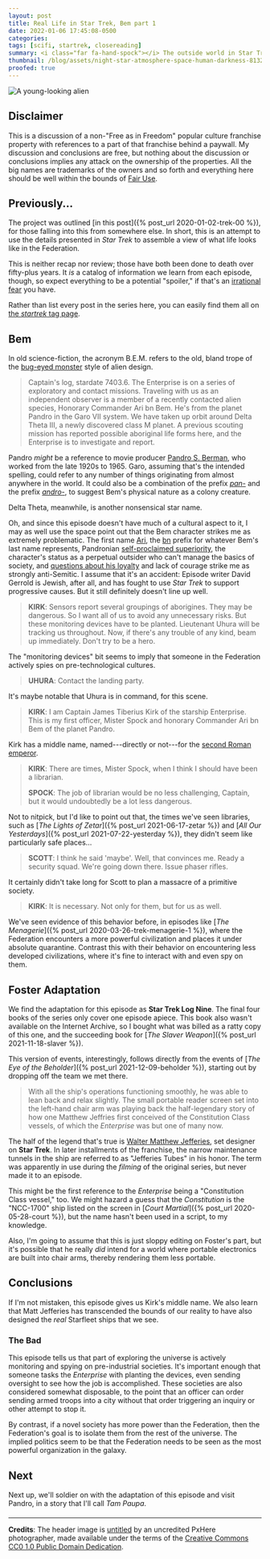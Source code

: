```yaml
---
layout: post
title: Real Life in Star Trek, Bem part 1
date: 2022-01-06 17:45:08-0500
categories:
tags: [scifi, startrek, closereading]
summary: <i class="far fa-hand-spock"></i> The outside world in Star Trek
thumbnail: /blog/assets/night-star-atmosphere-space-human-darkness-813214-pxhere.com.png
proofed: true
---
```


![A young-looking alien](/blog/assets/night-star-atmosphere-space-human-darkness-813214-pxhere.com.png "Not Bem")

## Disclaimer

This is a discussion of a non-"Free as in Freedom" popular culture franchise property with references to a part of that franchise behind a paywall.  My discussion and conclusions are free, but nothing about the discussion or conclusions implies any attack on the ownership of the properties.  All the big names are trademarks of the owners and so forth and everything here should be well within the bounds of [Fair Use](https://en.wikipedia.org/wiki/Fair_use).

## Previously...

The project was outlined [in this post]({% post_url 2020-01-02-trek-00 %}), for those falling into this from somewhere else.  In short, this is an attempt to use the details presented in *Star Trek* to assemble a view of what life looks like in the Federation.

This is neither recap nor review; those have both been done to death over fifty-plus years.  It *is* a catalog of information we learn from each episode, though, so expect everything to be a potential "spoiler," if that's an [irrational fear](https://www.theguardian.com/books/booksblog/2011/aug/17/spoilers-enhance-enjoyment-psychologists) you have.

Rather than list every post in the series here, you can easily find them all on [the *startrek* tag page](/blog/tag/startrek/).

## Bem

In old science-fiction, the acronym B.E.M. refers to the old, bland trope of the [bug-eyed monster](https://en.wikipedia.org/wiki/Bug-eyed_monster) style of alien design.

 > Captain's log, stardate 7403.6. The Enterprise is on a series of exploratory and contact missions. Traveling with us as an independent observer is a member of a recently contacted alien species, Honorary Commander Ari bn Bem. He's from the planet Pandro in the Garo VII system. We have taken up orbit around Delta Theta III, a newly discovered class M planet. A previous scouting mission has reported possible aboriginal life forms here, and the Enterprise is to investigate and report.

Pandro *might* be a reference to movie producer [Pandro S. Berman](https://en.wikipedia.org/wiki/Pandro_S._Berman), who worked from the late 1920s to 1965.  Garo, assuming that's the intended spelling, could refer to any number of things originating from almost anywhere in the world.  It could also be a combination of the prefix [*pan-*](https://en.wiktionary.org/wiki/pan-#English) and the prefix [*andro-*](https://en.wiktionary.org/wiki/andro-#English), to suggest Bem's physical nature as a colony creature.

Delta Theta, meanwhile, is another nonsensical star name.

Oh, and since this episode doesn't have much of a cultural aspect to it, I may as well use the space point out that the Bem character strikes me as extremely problematic.  The first name [Ari](https://en.wikipedia.org/wiki/Ari_%28name%29), the [bn](https://en.wikipedia.org/wiki/Ben_%28Hebrew%29) prefix for whatever Bem's last name represents, Pandronian [self-proclaimed superiority](https://en.wikipedia.org/wiki/Jews_as_the_chosen_people#Ethnocentrism), the character's status as a perpetual outsider who can't manage the basics of society, and [questions about his loyalty](https://en.wikipedia.org/wiki/Antisemitic_canard#Dual_loyalty) and lack of courage strike me as strongly anti-Semitic.  I assume that it's an accident:  Episode writer David Gerrold is Jewish, after all, and has fought to use *Star Trek* to support progressive causes.  But it still definitely doesn't line up well.

 > **KIRK**: Sensors report several groupings of aborigines. They may be dangerous. So I want all of us to avoid any unnecessary risks. But these monitoring devices have to be planted. Lieutenant Uhura will be tracking us throughout. Now, if there's any trouble of any kind, beam up immediately. Don't try to be a hero.

The "monitoring devices" bit seems to imply that someone in the Federation actively spies on pre-technological cultures.

 > **UHURA**: Contact the landing party.

It's maybe notable that Uhura is in command, for this scene.

 > **KIRK**: I am Captain James Tiberius Kirk of the starship Enterprise. This is my first officer, Mister Spock and honorary Commander Ari bn Bem of the planet Pandro.

Kirk has a middle name, named---directly or not---for the [second Roman emperor](https://en.wikipedia.org/wiki/Tiberius).

 > **KIRK**: There are times, Mister Spock, when I think I should have been a librarian.
 >
 > **SPOCK**: The job of librarian would be no less challenging, Captain, but it would undoubtedly be a lot less dangerous.

Not to nitpick, but I'd like to point out that, the times we've seen libraries, such as [*The Lights of Zetar*]({% post_url 2021-06-17-zetar %}) and [*All Our Yesterdays*]({% post_url 2021-07-22-yesterday %}), they didn't seem like particularly safe places...

 > **SCOTT**: I think he said 'maybe'. Well, that convinces me. Ready a security squad. We're going down there. Issue phaser rifles.

It certainly didn't take long for Scott to plan a massacre of a primitive society.

 > **KIRK**: It is necessary. Not only for them, but for us as well.

We've seen evidence of this behavior before, in episodes like [*The Menagerie*]({% post_url 2020-03-26-trek-menagerie-1 %}), where the Federation encounters a more powerful civilization and places it under absolute quarantine.  Contrast this with their behavior on encountering less developed civilizations, where it's fine to interact with and even spy on them.

## Foster Adaptation

We find the adaptation for this episode as **Star Trek Log Nine**.  The final four books of the series only cover one episode apiece.  This book also wasn't available on the Internet Archive, so I bought what was billed as a ratty copy of this one, and the succeeding book for [*The Slaver Weapon*]({% post_url 2021-11-18-slaver %}).

This version of events, interestingly, follows directly from the events of [*The Eye of the Beholder*]({% post_url 2021-12-09-beholder %}), starting out by dropping off the team we met there.

 > With all the ship's operations functioning smoothly, he was able to lean back and relax slightly.  The small portable reader screen set into the left-hand chair arm was playing back the half-legendary story of how one Matthew Jeffries first conceived of the Constitution Class vessels, of which the *Enterprise* was but one of many now.

The half of the legend that's true is [Walter Matthew Jefferies](https://en.wikipedia.org/wiki/Matt_Jefferies), set designer on **Star Trek**.  In later installments of the franchise, the narrow maintenance tunnels in the ship are referred to as "Jefferies Tubes" in his honor.  The term was apparently in use during the *filming* of the original series, but never made it to an episode.

This might be the first reference to the *Enterprise* being a "Constitution Class vessel," too.  We might hazard a guess that the *Constitution* is the "NCC-1700" ship listed on the screen in [*Court Martial*]({% post_url 2020-05-28-court %}), but the name hasn't been used in a script, to my knowledge.

Also, I'm going to assume that this is just sloppy editing on Foster's part, but it's possible that he really *did* intend for a world where portable electronics are built into chair arms, thereby rendering them less portable.

## Conclusions

If I'm not mistaken, this episode gives us Kirk's middle name.  We also learn that Matt Jefferies has transcended the bounds of our reality to have also designed the *real* Starfleet ships that we see.

### The Bad

This episode tells us that part of exploring the universe is actively monitoring and spying on pre-industrial societies.  It's important enough that someone tasks the *Enterprise* with planting the devices, even sending oversight to see how the job is accomplished.  These societies are also considered somewhat disposable, to the point that an officer can order sending armed troops into a city without that order triggering an inquiry or other attempt to stop it.

By contrast, if a novel society has more power than the Federation, then the Federation's goal is to isolate them from the rest of the universe.  The implied politics seem to be that the Federation needs to be seen as the most powerful organization in the galaxy.

## Next

Next up, we'll soldier on with the adaptation of this episode and visit Pandro, in a story that I'll call *Tam Paupa*.

#### <i class="far fa-hand-spock"></i>

* * *

**Credits**: The header image is [untitled](https://www.eso.org/public/usa/images/eso1905a/) by an uncredited PxHere photographer, made available under the terms of the [Creative Commons CC0 1.0 Public Domain Dedication](https://creativecommons.org/publicdomain/zero/1.0/).
